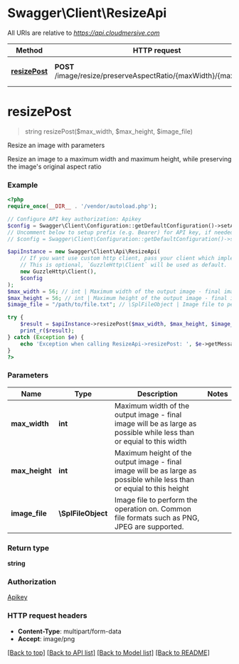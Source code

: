 # Swagger\Client\ResizeApi

All URIs are relative to *https://api.cloudmersive.com*

Method | HTTP request | Description
------------- | ------------- | -------------
[**resizePost**](ResizeApi.md#resizePost) | **POST** /image/resize/preserveAspectRatio/{maxWidth}/{maxHeight} | Resize an image with parameters


# **resizePost**
> string resizePost($max_width, $max_height, $image_file)

Resize an image with parameters

Resize an image to a maximum width and maximum height, while preserving the image's original aspect ratio

### Example
```php
<?php
require_once(__DIR__ . '/vendor/autoload.php');

// Configure API key authorization: Apikey
$config = Swagger\Client\Configuration::getDefaultConfiguration()->setApiKey('Apikey', 'YOUR_API_KEY');
// Uncomment below to setup prefix (e.g. Bearer) for API key, if needed
// $config = Swagger\Client\Configuration::getDefaultConfiguration()->setApiKeyPrefix('Apikey', 'Bearer');

$apiInstance = new Swagger\Client\Api\ResizeApi(
    // If you want use custom http client, pass your client which implements `GuzzleHttp\ClientInterface`.
    // This is optional, `GuzzleHttp\Client` will be used as default.
    new GuzzleHttp\Client(),
    $config
);
$max_width = 56; // int | Maximum width of the output image - final image will be as large as possible while less than or equial to this width
$max_height = 56; // int | Maximum height of the output image - final image will be as large as possible while less than or equial to this height
$image_file = "/path/to/file.txt"; // \SplFileObject | Image file to perform the operation on.  Common file formats such as PNG, JPEG are supported.

try {
    $result = $apiInstance->resizePost($max_width, $max_height, $image_file);
    print_r($result);
} catch (Exception $e) {
    echo 'Exception when calling ResizeApi->resizePost: ', $e->getMessage(), PHP_EOL;
}
?>
```

### Parameters

Name | Type | Description  | Notes
------------- | ------------- | ------------- | -------------
 **max_width** | **int**| Maximum width of the output image - final image will be as large as possible while less than or equial to this width |
 **max_height** | **int**| Maximum height of the output image - final image will be as large as possible while less than or equial to this height |
 **image_file** | **\SplFileObject**| Image file to perform the operation on.  Common file formats such as PNG, JPEG are supported. |

### Return type

**string**

### Authorization

[Apikey](../../README.md#Apikey)

### HTTP request headers

 - **Content-Type**: multipart/form-data
 - **Accept**: image/png

[[Back to top]](#) [[Back to API list]](../../README.md#documentation-for-api-endpoints) [[Back to Model list]](../../README.md#documentation-for-models) [[Back to README]](../../README.md)

